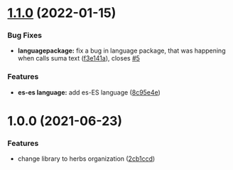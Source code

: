 # [1.1.0](https://github.com/herbsjs/suma2text/compare/v1.0.0...v1.1.0) (2022-01-15)


### Bug Fixes

* **languagepackage:** fix a bug in language package, that was happening when calls suma text ([f3e141a](https://github.com/herbsjs/suma2text/commit/f3e141ab9e51f900dff03a715458f294ebe166bc)), closes [#5](https://github.com/herbsjs/suma2text/issues/5)


### Features

* **es-es language:** add es-ES language ([8c95e4e](https://github.com/herbsjs/suma2text/commit/8c95e4e540ad551386721a61cfe05777c9514135))

# 1.0.0 (2021-06-23)


### Features

* change library to herbs organization ([2cb1ccd](https://github.com/herbsjs/suma2text/commit/2cb1ccdf91f9942363d8146e0edd979258b74092))
